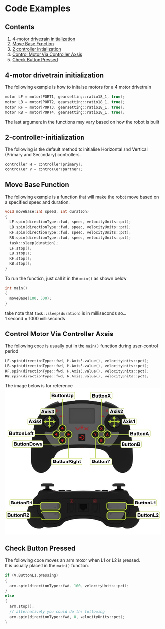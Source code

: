 # Code Examples
## Contents
1. [4-motor drivetrain initialization](#4-motor-drivetrain-initiazation)
2. [Move Base Function](#move-base-function)
3. [2 controller initialization](#2-controller-initialization)
4. [Control Motor Via Controller Axsis](#control-motor-via-controller-axsis)
5. [Check Button Pressed](#Check-Button-Pressed)

<h2 id="4-motor-drivetrain-initialization" name="4-motor-drivetrain-initialization">4-motor drivetrain initialization</h2>

The following example is how to initalise motors for a 4 motor drivetrain
```c++
motor LF = motor(PORT1, gearsetting::ratio18_1, true);
motor LB = motor(PORT2, gearsetting::ratio18_1, true);
motor RF = motor(PORT3, gearsetting::ratio18_1, true);
motor RB = motor(PORT4, gearsetting::ratio18_1, true);
```
The last argument in the functions may vary based on how the robot is built

<h2 id="2-controller-initialization" name="2-controller-initialization">2-controller-initialization</h2>

The following is the default method to initialise Horizontal and Vertical (Primary and Secondary) controllers.
```c++
controller H = controller(primary);
controller V = controller(partner);
```

<h2 id="move-base-function" name="move-base-function">Move Base Function</h2>

The following example is a function that will make the robot move based on a specified speed and duration.
```c++
void moveBase(int speed, int duration)
{
  LF.spin(directionType::fwd, speed, velocityUnits::pct);
  LB.spin(directionType::fwd, speed, velocityUnits::pct);
  RF.spin(directionType::fwd, speed, velocityUnits::pct);
  RB.spin(directionType::fwd, speed, velocityUnits::pct);
  task::sleep(duration);
  LF.stop();
  LB.stop();
  RF.stop();
  RB.stop();
}
```

To run the function, just call it in the `main()` as shown below
```c++
int main()
{
  moveBase(100, 500);
}
```
take note that `task::sleep(duration)` is in milliseconds so... <br>
1 second = 1000 milliseconds

<h2 id="control-motor-via-controller-axsis" name="control-motor-via-controller-axsis">Control Motor Via Controller Axsis</h2>

The following code is usually put in the `main()` function during user-control period
```c++
LF.spin(directionType::fwd, H.Axis3.value(), velocityUnits::pct);
LB.spin(directionType::fwd, H.Axis3.value(), velocityUnits::pct);
RF.spin(directionType::fwd, H.Axis3.value(), velocityUnits::pct);
RB.spin(directionType::fwd, H.Axis3.value(), velocityUnits::pct);
```
The image below is for reference
![Image](https://raw.githubusercontent.com/AzlanCoding/azlancoding.github.io/main/images/controller.jpg)

<h2 id="Check-Button-Pressed" name="Check-Button-Pressed">Check Button Pressed</h2>

The following code moves an arm motor when L1 or L2 is pressed. <br> 
It is usually placed in the `main()` function.
```c++
if (V.ButtonL1.pressing)
{
  arm.spin(directionType::fwd, 100, velocityUnits::pct);
}
else
{
  arm.stop();
  // alternatively you could do the following
  arm.spin(directionType::fwd, 0, velocityUnits::pct);
}
```

